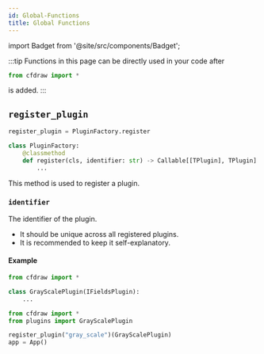 ```yaml
---
id: Global-Functions
title: Global Functions
---
```


import Badget from '@site/src/components/Badget';

:::tip
Functions in this page can be directly used in your code after

```python
from cfdraw import *
```

is added.
:::

## `register_plugin`

```python title="cfdraw/__init__.py"
register_plugin = PluginFactory.register
```

```python title="cfdraw/plugins/factory.py"
class PluginFactory:
    @classmethod
    def register(cls, identifier: str) -> Callable[[TPlugin], TPlugin]:
        ...
```

This method is used to register a plugin.

### `identifier`

<Badget type="str" required />

The identifier of the plugin.
* It should be unique across all registered plugins.
* It is recommended to keep it self-explanatory.

#### Example

```python title="plugins.py"
from cfdraw import *

class GrayScalePlugin(IFieldsPlugin):
    ...
```

```python title="app.py"
from cfdraw import *
from plugins import GrayScalePlugin

register_plugin("gray_scale")(GrayScalePlugin)
app = App()
```

